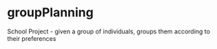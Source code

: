 # groupPlanning
School Project - given a group of individuals, groups them according to their preferences
